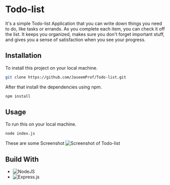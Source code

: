 

# Todo-list
It's a simple Todo-list Application that you can write down things you need to do, like tasks or errands. As you complete each item, you can check it off the list. It keeps you organized, makes sure you don't forget important stuff, and gives you a sense of satisfaction when you see your progress.
## Installation
To install this project on your local machine.
```bash
git clone https://github.com/JaseemProf/Todo-list.git
```
After that install the dependencies using npm.

```bash
npm install
```

## Usage 
To run this on your local machine.
```bash
node index.js
```
These are some Screenshot
![Screenshot of Todo-list](relative/path/in/repository/to/image.svg)

## Build With

* ![NodeJS](https://img.shields.io/badge/node.js-6DA55F?style=for-the-badge&logo=node.js&logoColor=white)
* ![Express.js](https://img.shields.io/badge/express.js-%23404d59.svg?style=for-the-badge&logo=express&logoColor=%2361DAFB)
